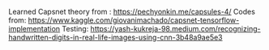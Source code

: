 Learned Capsnet theory from :
https://pechyonkin.me/capsules-4/
Codes from:
https://www.kaggle.com/giovanimachado/capsnet-tensorflow-implementation
Testing:
https://yash-kukreja-98.medium.com/recognizing-handwritten-digits-in-real-life-images-using-cnn-3b48a9ae5e3
